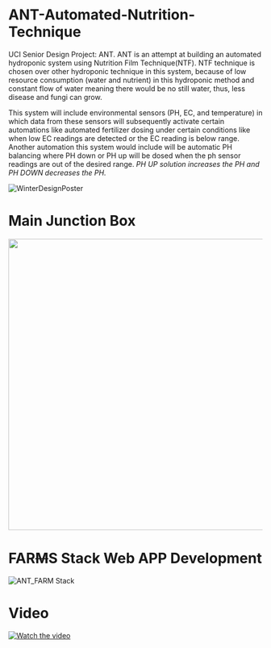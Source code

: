 # ANT-Automated-Nutrition-Technique
UCI Senior Design Project: ANT. ANT is an attempt at building an automated hydroponic system using Nutrition Film Technique(NTF). NTF technique is chosen over other hydroponic technique in this system, because of low resource consumption (water and nutrient) in this hydroponic method and constant flow of water meaning there would be no still water, thus, less disease and fungi can grow.  

This system will include environmental sensors (PH, EC, and temperature) in which data from these sensors will subsequently activate certain automations like automated fertilizer dosing under certain conditions like when low EC readings are detected or the EC reading is below range. Another automation this system would include will be automatic PH balancing where PH down or PH up will be dosed when the ph sensor readings are out of the desired range.
*PH UP solution increases the PH and PH DOWN decreases the PH.*

![WinterDesignPoster](https://user-images.githubusercontent.com/81543048/159098393-96f7ead3-0179-4e7b-8859-61037aa4678e.jpg)

# Main Junction Box
<img src="https://user-images.githubusercontent.com/81543048/159096678-b0b8ce7d-6843-44e4-8cee-ecaebb4a2d32.png" width="578">

# FAR~~M~~S Stack Web APP Development
![ANT_FARM Stack](https://user-images.githubusercontent.com/81543048/158913606-9f3dc8c1-3369-4925-8cf2-6f89fc34f374.svg)

# Video
[![Watch the video](https://i9.ytimg.com/vi/WNANxv6DUgE/mq1.jpg?sqp=CPDtxZsG&rs=AOn4CLCnlVXnMNzH7ReHkq8RqS9sMdHgiw)](https://www.youtube.com/watch?v=HFA_pV7wh8E)


